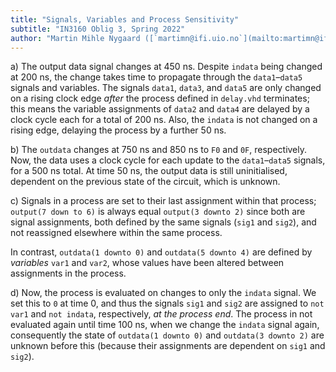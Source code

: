 ```yaml
---
title: "Signals, Variables and Process Sensitivity"
subtitle: "IN3160 Oblig 3, Spring 2022"
author: "Martin Mihle Nygaard ([`martimn@ifi.uio.no`](mailto:martimn@ifi.uio.no))"
---
```


a) The output data signal changes at 450 ns. Despite `indata` being changed at
   200 ns, the change takes time to propagate through the `data1`–`data5`
   signals and variables. The signals `data1`, `data3`, and `data5` are only
   changed on a rising clock edge _after_ the process defined in `delay.vhd`
   terminates; this means the variable assignments of `data2` and `data4` are
   delayed by a clock cycle each for a total of 200 ns. Also, the `indata` is
   not changed on a rising edge, delaying the process by a further 50 ns.

b) The `outdata` changes at 750 ns and 850 ns to `F0` and `0F`, respectively.
   Now, the data uses a clock cycle for each update to the `data1`–`data5`
   signals, for a 500 ns total. At time 50 ns, the output data is still
   uninitialised, dependent on the previous state of the circuit, which is
   unknown.

c) Signals in a process are set to their last assignment within that process;
   `output(7 down to 6)` is always equal `output(3 downto 2)` since both are
   signal assignments, both defined by the same signals (`sig1` and `sig2`),
   and not reassigned elsewhere within the same process.

   In contrast, `outdata(1 downto 0)` and `outdata(5 downto 4)` are defined
   by _variables_ `var1` and `var2`, whose values have been altered between
   assignments in the process.

d) Now, the process is evaluated on changes to only the `indata` signal. We set
   this to `0` at time 0, and thus the signals `sig1` and `sig2` are assigned
   to `not var1` and `not indata`, respectively, _at the process end_. The
   process in not evaluated again until time 100 ns, when we change the
   `indata` signal again, consequently the state of `outdata(1 downto 0)` and
   `outdata(3 downto 2)` are unknown before this (because their assignments are
   dependent on `sig1` and `sig2`).
